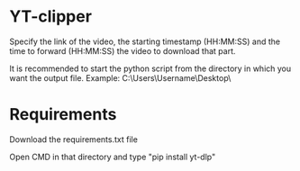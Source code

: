 # YT-clipper
Specify the link of the video, the starting timestamp (HH:MM:SS) and the time to forward (HH:MM:SS) the video to download that part.




It is recommended to start the python script from the directory in which you want the output file. Example: C:\Users\Username\Desktop\



# Requirements


Download the requirements.txt file


Open CMD in that directory and type "pip install yt-dlp"
